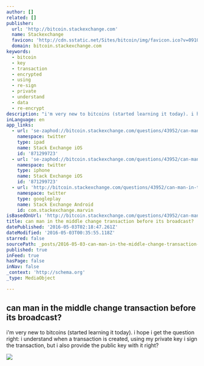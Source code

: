 ```yaml
---
author: []
related: []
publisher:
  url: 'http://bitcoin.stackexchange.com'
  name: Stackexchange
  favicon: 'http://cdn.sstatic.net/Sites/bitcoin/img/favicon.ico?v=0910168c5c65'
  domain: bitcoin.stackexchange.com
keywords:
  - bitcoin
  - key
  - transaction
  - encrypted
  - using
  - re-sign
  - private
  - understand
  - data
  - re-encrypt
description: "i'm very new to bitcoins (started learning it today). i hope i get the question right: i understand when a transaction is created, using my private key i sign the transaction, but i also provide the public key with it right?"
inLanguage: en
app_links:
  - url: 'se-zaphod://bitcoin.stackexchange.com/questions/43952/can-man-in-the-middle-change-transaction-before-its-broadcast'
    namespace: twitter
    type: ipad
    name: Stack Exchange iOS
    id: '871299723'
  - url: 'se-zaphod://bitcoin.stackexchange.com/questions/43952/can-man-in-the-middle-change-transaction-before-its-broadcast'
    namespace: twitter
    type: iphone
    name: Stack Exchange iOS
    id: '871299723'
  - url: 'http://bitcoin.stackexchange.com/questions/43952/can-man-in-the-middle-change-transaction-before-its-broadcast'
    namespace: twitter
    type: googleplay
    name: Stack Exchange Android
    id: com.stackexchange.marvin
isBasedOnUrl: 'http://bitcoin.stackexchange.com/questions/43952/can-man-in-the-middle-change-transaction-before-its-broadcast'
title: can man in the middle change transaction before its broadcast?
datePublished: '2016-05-03T02:18:47.261Z'
dateModified: '2016-05-03T00:35:55.118Z'
starred: false
sourcePath: _posts/2016-05-03-can-man-in-the-middle-change-transaction-before-its-broadcas.md
published: true
inFeed: true
hasPage: false
inNav: false
_context: 'http://schema.org'
_type: MediaObject

---
```

<article style=""><h1>can man in the middle change transaction before its broadcast?</h1><p>i'm very new to bitcoins (started learning it today). i hope i get the question right: i understand when a transaction is created, using my private key i sign the transaction, but i also provide the public key with it right?</p><img src="http://cdn.sstatic.net/Sites/bitcoin/img/apple-touch-icon.png?v=a43e5a337e6b&amp;a" /></article>